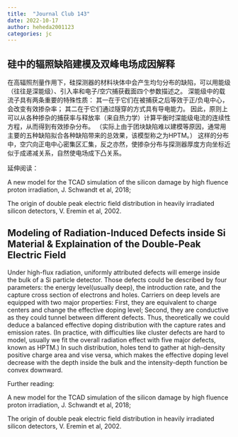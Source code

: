 ```yaml
---
title:  "Journal Club 143"
date: 2022-10-17
author: heheda2001123
categories: jc
---
```


## 硅中的辐照缺陷建模及双峰电场成因解释

在高辐照剂量作用下，硅探测器的材料块体中会产生均匀分布的缺陷，可以用能级（往往是深能级）、引入率和电子/空穴捕获截面四个参数描述之。
深能级中的载流子具有两条重要的特殊性质：
其一在于它们在被捕获之后等效于正/负电中心，会改变有效掺杂率；
其二在于它们通过隧穿的方式具有导电能力。
因此，原则上可以从各种掺杂的捕获率与释放率（来自热力学）计算平衡时深能级电流的连续性方程，从而得到有效掺杂分布。
（实际上由于团块缺陷难以建模等原因，通常用主要的五种缺陷拟合各种缺陷带来的总效果，该模型称之为HPTM。）
这样的分布中，空穴向正电中心密集区汇集，反之亦然，使掺杂分布与探测器厚度方向坐标近似于成递减关系，自然使电场成下凸关系。

延伸阅读：

A new model for the TCAD simulation of the silicon damage by high fluence proton irradiation, J. Schwandt et al, 2018;

The origin of double peak electric field distribution in heavily irradiated silicon detectors, V. Eremin et al, 2002.

## Modeling of Radiation-Induced Defects inside Si Material & Explaination of the Double-Peak Electric Field
 
Under high-flux radiation, uniformly attributed defects will emerge inside the bulk of a Si particle detector.
Those defects could be described by four parameters: the energy level(usually deep), the introduction rate, and the capture cross section of electrons and holes.
Carriers on deep levels are equipped with two major properties:
First, they are equivalent to charge centers and change the effective doping level;
Second, they are conductive as they could tunnel between different defects.
Thus, theoretically we could deduce a balanced effective doping distribution with the capture rates and emission rates.
(In practice, with difficulties like cluster defects are hard to model, usually we fit the overall radiation effect with five major defects, known as HPTM.)
In such distribution, holes tend to gather at high-density positive charge area and vise versa, which makes the effective doping level decrease with the depth inside the bulk and the intensity-depth function be convex downward.

Further reading: 

A new model for the TCAD simulation of the silicon damage by high fluence proton irradiation, J. Schwandt et al, 2018;

The origin of double peak electric field distribution in heavily irradiated silicon detectors, V. Eremin et al, 2002.
